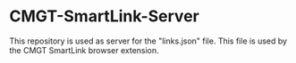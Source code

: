 # CMGT-SmartLink-Server

This repository is used as server for the "links.json" file. This file is used by the CMGT SmartLink browser extension.
